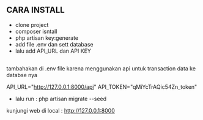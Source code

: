 ## CARA INSTALL

- clone project
- composer isntall 
- php artisan key:generate
- add file .env dan sett database 
- lalu add API_URL dan API KEY
##
tambahakan di .env file karena menggunakan api untuk transaction data ke databse nya

API_URL="http://127.0.0.1:8000/api"
API_TOKEN="qMiYcTrAQic54Zn_token"

- lalu run : php artisan  migrate --seed

kunjungi web di local : http://127.0.0.1:8000
